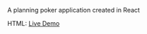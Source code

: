 A planning poker application created in React

HTML:
<a href="https://planning-poker-hk.herokuapp.com/">Live Demo</a>
